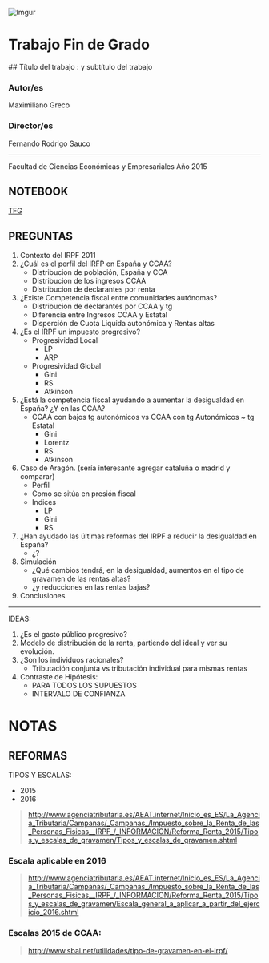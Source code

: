 ![Imgur](http://i.imgur.com/eCb65SE.jpg)

# Trabajo Fin de Grado

## Título del trabajo : y subtítulo del trabajo


### Autor/es

Maximiliano Greco




### Director/es

Fernando Rodrigo Sauco


--- 

Facultad de Ciencias Económicas y Empresariales
Año 2015
## NOTEBOOK
[TFG]()

## PREGUNTAS

1. Contexto del IRPF 2011
1. ¿Cuál es el perfil del IRFP en España y CCAA?
    + Distribucion de población, España y CCA
    + Distribucion de los ingresos CCAA
    + Distribucion de declarantes por renta
1. ¿Existe Competencia fiscal entre comunidades autónomas?
    + Distribucion de declarantes por CCAA y tg
    + Diferencia entre Ingresos CCAA y Estatal
    + Disperción de Cuota Liquida autonómica y Rentas altas
1. ¿Es el IRPF un impuesto progresivo?
    + Progresividad Local
        * LP
        * ARP
    + Progresividad Global
        * Gini
        * RS
        * Atkinson
1. ¿Está la competencia fiscal ayudando a aumentar la desigualdad en España? ¿Y en las CCAA?
    + CCAA con bajos tg autonómicos vs CCAA con tg Autonómicos ~ tg Estatal
        * Gini
        * Lorentz
        * RS
        * Atkinson
1. Caso de Aragón. (sería interesante agregar cataluña o madrid y comparar)
    + Perfil
    + Como se sitúa en presión fiscal
    + Indices
        * LP
        * Gini
        * RS
1. ¿Han ayudado las últimas reformas del IRPF a reducir la desigualdad en España?
    + ¿?
1. Simulación
    + ¿Qué cambios tendrá, en la desigualdad, aumentos en el tipo de gravamen de las rentas altas?
    + ¿y reducciones en las rentas bajas?
1. Conclusiones

---

IDEAS:
1. ¿Es el gasto público progresivo?
1. Modelo de distribución de la renta, partiendo del ideal y ver su evolución.
1. ¿Son los individuos racionales?
    - Tributación conjunta vs tributación individual para mismas rentas
1. Contraste de Hipótesis:
     - PARA TODOS LOS SUPUESTOS
     - INTERVALO DE CONFIANZA


# NOTAS

## REFORMAS

TIPOS Y ESCALAS:
- 2015
- 2016

> http://www.agenciatributaria.es/AEAT.internet/Inicio_es_ES/La_Agencia_Tributaria/Campanas/_Campanas_/Impuesto_sobre_la_Renta_de_las_Personas_Fisicas__IRPF_/_INFORMACION/Reforma_Renta_2015/Tipos_y_escalas_de_gravamen/Tipos_y_escalas_de_gravamen.shtml

### Escala aplicable en 2016

> http://www.agenciatributaria.es/AEAT.internet/Inicio_es_ES/La_Agencia_Tributaria/Campanas/_Campanas_/Impuesto_sobre_la_Renta_de_las_Personas_Fisicas__IRPF_/_INFORMACION/Reforma_Renta_2015/Tipos_y_escalas_de_gravamen/Escala_general_a_aplicar_a_partir_del_ejercicio_2016.shtml

### Escalas 2015 de CCAA:

> http://www.sbal.net/utilidades/tipo-de-gravamen-en-el-irpf/
